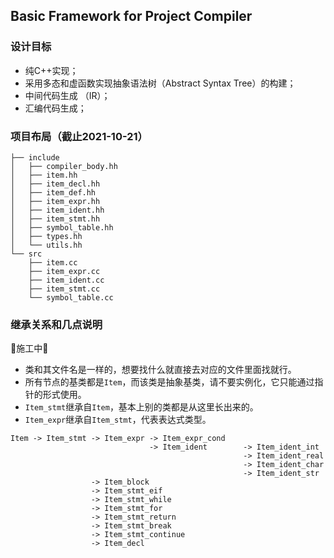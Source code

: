 ## Basic Framework for Project Compiler

### 设计目标
* 纯C++实现；
* 采用多态和虚函数实现抽象语法树（Abstract Syntax Tree）的构建；
* 中间代码生成 （IR）；
* 汇编代码生成；


### 项目布局（截止2021-10-21）
```
├── include
│   ├── compiler_body.hh
│   ├── item.hh
│   ├── item_decl.hh
│   ├── item_def.hh
│   ├── item_expr.hh
│   ├── item_ident.hh
│   ├── item_stmt.hh
│   ├── symbol_table.hh
│   ├── types.hh
│   └── utils.hh
└── src
    ├── item.cc
    ├── item_expr.cc
    ├── item_ident.cc
    ├── item_stmt.cc
    └── symbol_table.cc
```

### 继承关系和几点说明
🚧施工中🚧
* 类和其文件名是一样的，想要找什么就直接去对应的文件里面找就行。
* 所有节点的基类都是`Item`，而该类是抽象基类，请不要实例化，它只能通过指针的形式使用。
* `Item_stmt`继承自`Item`，基本上别的类都是从这里长出来的。
* `Item_expr`继承自`Item_stmt`，代表表达式类型。

```
Item -> Item_stmt -> Item_expr -> Item_expr_cond
                               -> Item_ident        -> Item_ident_int
                                                    -> Item_ident_real
                                                    -> Item_ident_char
                                                    -> Item_ident_str
                  -> Item_block
                  -> Item_stmt_eif
                  -> Item_stmt_while
                  -> Item_stmt_for
                  -> Item_stmt_return
                  -> Item_stmt_break
                  -> Item_stmt_continue
                  -> Item_decl           
```